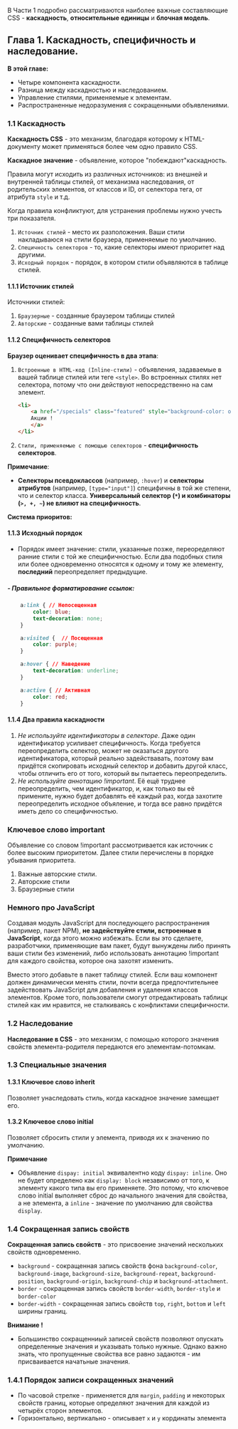 В Части 1 подробно рассматриваются наиболее важные составляющие CSS - __каскадность__, __относительные единицы__ и __блочная модель__. 

## Глава 1. Каскадность, специфичность и наследование.

__В этой главе:__
- Четыре компонента каскадности.
- Разница между каскадностью и наследованием.
- Управление стилями, применяемые к элементам.
- Распространенные недоразумения с сокращенными объявлениями.

### 1.1 Каскадность
__Каскадность CSS__ - это механизм, благодаря которому к HTML-документу может применяться более чем одно правило CSS. 

__Каскадное значение__ -  объявление, которое "побеждают"каскадность.

Правила могут исходить из различных источников: из внешней и внутренней таблицы стилей, от механизма наследования, от родительских элементов, от классов и ID, от селектора тега, от атрибута `style` и т.д. 

Когда правила конфликтуют, для устранения проблемы нужно учесть три показателя.
1. `Источник стилей` - место их разположения. Ваши стили накладываюся на стили браузера, применяемые по умолчанию.
2. `Специчность селекторов` - то, какие селекторы имеют приоритет над другими.
3. `Исходный порядок` - порядок, в котором стили объявляются в таблице стилей.

#### 1.1.1 Источник стилей
Источники стилей:
1. `Браузерные` - созданные браузером таблицы стилей
2. `Авторские` - созданные вами таблицы стилей

#### 1.1.2 Специфичность селекторов
__Браузер оценивает специфичность в два этапа__:
1. `Встроенные в HTML-код (Inline-стили)` - объявления, задаваемые в вашей таблице стилей или теге `<style>`. Во встроенных стилях нет селектора, потому что они действуют непосредственно на сам элемент.
	```html
	<li>
		<a href="/specials" class="featured" style="background-color: orange;">
		Акции !
		</a>
	</li>
	```
1. `Стили, применяемые с помощью селекторов` - __специфичность селекторов__.

__Примечание__:
 - __Селекторы псевдоклассов__ (например, `:hover`) и __селекторы атрибутов__ (например, `[type="input"]`) специфичны в той же степени, что и селектор класса. __Универсальный селектор (`*`) и комбинаторы (`>, +, ~`) не влияют на специфичность__.
	 
__Система приоритов:__

#### 1.1.3 Исходный порядок

- Порядок имеет значение: стили, указанные позже, переоределяют ранние стили с той же специфичностью. Если два подобных стиля или более одновременно относятся к одному и тому же элементу, __последний__ переопределяет предыдущие. 

##### - Правильное форматирование ссылок:

```CSS
	a:link { // Непосещенная
		color: blue;
		text-decoration: none;
	}

	a:visited {  // Посещенная
		color: purple;	
	}

	a:hover { // Наведение
		text-decoration: underline;
	}

	a:active { // Активная
		color: red;
	}
```

#### 1.1.4 Два правила каскадности

1. _Не используйте идентификаторы в селекторе_. Даже один идентификатор усиливает специфичность. Когда требуется переопределить селектор, может не оказаться другого идентификатора, который реально задействавать, поэтому вам придётся скопировать исходный селектор и добавить другой класс, чтобы отличить его от того, который вы пытаетесь переопределить.
2. _Не используйте аннотацию !important_. Её ещё труднее переопределить, чем идентификатор, и, как только вы её примените, нужно будет добавлять её каждый раз, когда захотите переопределить исходное объяление, и тогда все равно придётся иметь дело со специфичностью.

### Ключевое слово important
Объявление со словом !important рассмотривается как источник с более высоким приоритетом. Далее стили перечислены в порядке убывания приоритета.
1. Важные авторские стили.
2. Авторские стили
3. Браузерные стили

### Немного про JavaScript
Создавая модуль JavaScript для последующего распространения (например, пакет NPM), __не задействуйте стили, встроенные в JavaScript__, когда этого можно избежать. Если вы это сделаете, разработчики, применяющие вам пакет, будут вынуждены либо принять ваши стили без изменений, либо использовать аннотацию !important для каждого свойства, которое она захотят изменить.

Вместо этого добавьте в пакет таблицу стилей. Если ваш компонент должен динамически менять стили,  почти всегда предпочтительнее задействовать JavaScript для добавления и удаления классов элементов. Кроме того, пользователи смогут отредактировать таблицк стилей как им нравится, не сталкиваясь с конфликтами специфичности.

### 1.2 Наследование
__Наследование в CSS__ - это механизм, с помощью которого значения свойств элемента-родителя передаются его элементам-потомкам.


### 1.3 Специальные значения

#### 1.3.1 Ключевое слово inherit
Позволяет унаследовать стиль, когда каскадное значение замещает его.

#### 1.3.2 Ключевое слово initial 
Позволяет сбросить стили у элемента, приводя их к значению по умолчанию.

__Примечание__
-   Объявление `dispay: initial` эквивалентно коду `dispay: inline`. Оно не будет определено как `display: block` независимо от того, к элементу какого типа вы его применяете. Это потому, что ключевое слово initial выполняет сброс до начального значения для свойства, а не элемента, а `inline` - значение по умолчанию для свойства `display`.


### 1.4 Сокращенная запись свойств
__Сокращенная запись свойств__ - это присвоение значений нескольких свойств одновременно.

- `background` - сокращенная запись свойств фона `background-color`, `background-image`, `background-size`, `background-repeat`, `background-position`, `background-origin`, `background-chip` и `background-attachment`.
- `border` - сокращенная запись свойств `border-width`, `border-style` и `border-color`
- `border-width` - сокращенная запись свойств `top`, `right`, `bottom` и `left` ширины границ.

__Внимание !__
- Большинство сокращенниый записей свойств позволяют опускать определенные значения и указывать только нужные. Однако важно знать, что пропущенные свойства все равно задаются - им присваивается начатьные значения.

### 1.4.1 Порядок записи сокращенных значений
- По часовой стрелке - применяется для `margin`, `padding` и некоторых свойств границ, которые определяют значения для каждой из четырёх сторон элементов.
- Горизонтально, вертикально - описывает `x`  и `y` кординаты элемента